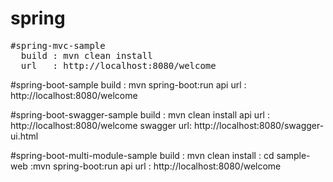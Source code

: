 # spring

<pre>#spring-mvc-sample
  build : mvn clean install
  url   : http://localhost:8080/welcome</pre>
  
#spring-boot-sample
  build     : mvn spring-boot:run
  api url   : http://localhost:8080/welcome
  
#spring-boot-swagger-sample
  build     : mvn clean install
  api url   : http://localhost:8080/welcome
  swagger url: http://localhost:8080/swagger-ui.html
  
#spring-boot-multi-module-sample
  build     : mvn clean install
            : cd sample-web
            :mvn spring-boot:run
  api url   : http://localhost:8080/welcome  
  

